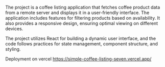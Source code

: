 The project is a coffee listing application that fetches coffee product data from a remote server and displays it in a user-friendly interface. The application includes features for filtering products based on availability. It also provides a responsive design, ensuring optimal viewing on different devices.

The project utilizes React for building a dynamic user interface, and the code follows practices for state management, component structure, and styling.

Deployment on vercel https://simple-coffee-listing-seven.vercel.app/
